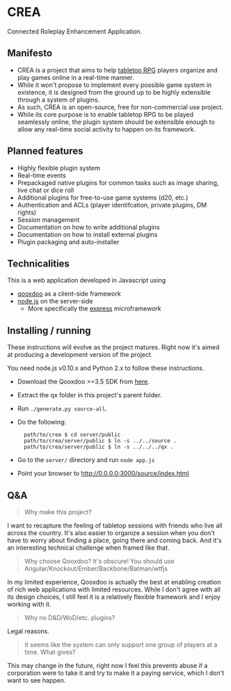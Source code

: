 CREA
====

Connected Roleplay Enhancement Application.

## Manifesto

* CREA is a project that aims to help 
[tabletop RPG](http://en.wikipedia.org/wiki/Tabletop_role-playing_game) players organize and play games
online in a real-time manner. 
* While it won't propose to implement every possible game system in existence, it is designed from the
ground up to be highly extensible through a system of plugins.
* As such, CREA is an open-source, free for non-commercial use project.
* While its core purpose is to enable tabletop RPG to be played seamlessly online, the plugin system should
be extensible enough to allow any real-time social activity to happen on its framework.

## Planned features

* Highly flexible plugin system
* Real-time events
* Prepackaged native plugins for common tasks such as image sharing, live chat or dice roll
* Additional plugins for free-to-use game systems (d20, etc.)
* Authentication and ACLs (player identifcation, private plugins, DM rights)
* Session management
* Documentation on how to write additional plugins
* Documentation on how to install external plugins
* Plugin packaging and auto-installer

## Technicalities

This is a web application developed in Javascript using 

* [qooxdoo](http://qooxdoo.org/) as a client-side framework
* [node.js](http://nodejs.org) on the server-side
    * More specifically the [express](http://expressjs.com) microframework

## Installing / running

These instructions will evolve as the project matures. Right now it's aimed at producing
a development version of the project.

You need node.js v0.10.x and Python 2.x to follow these instructions.

* Download the Qooxdoo >=3.5 SDK from [here](http://qooxdoo.org/downloads).
* Extract the qx folder in this project's parent folder.
* Run `./generate.py source-all`.
* Do the following:

        path/to/crea $ cd server/public
        path/to/crea/server/public $ ln -s ../../source .
        path/to/crea/server/public $ ln -s ../../../qx .

* Go to the `server/` directory and run `node app.js`
* Point your browser to http://0.0.0.0:3000/source/index.html

## Q&A

> Why make this project?

I want to recapture the feeling of tabletop sessions with friends who live all across the country.
It's also easier to organize a session when you don't have to worry about finding a place,
going there and coming back.
And it's an interesting technical challenge when framed like that.
 
> Why choose Qooxdoo? It's obscure! You should use Angular/Knockout/Ember/Backbone/Batman/wtfjs

In my limited experience, Qooxdoo is actually the best at enabling creation of rich web applications
with limited resources. While I don't agree with all its design choices, I still feel it 
is a relatively flexible framework and I enjoy working with it.

> Why no D&D/WoD/etc. plugins?

Legal reasons.

> It seems like the system can only support one group of players at a time. What gives?

This may change in the future, right now I feel this prevents abuse if a corporation were to take it and try to make it a paying service, which I don't want to see happen.
